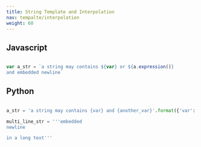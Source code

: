 ```yaml
---
title: String Template and Interpolation
nav: tempalte/interpolation
weight: 60
---
```



## Javascript

```js

var a_str = `a string may contains ${var} or ${a.expression()}
and embedded newline`

```

## Python

```python

a_str = 'a string may contains {var} and {another_var}'.format({'var': 123, 'another_var': expression()})

multi_line_str = '''embedded
newline

in a long text'''
```

